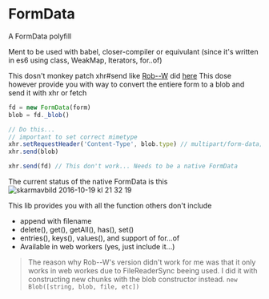 # FormData
A FormData polyfill

Ment to be used with babel, closer-compiler or equivulant (since it's written in es6 using class, WeakMap, Iterators, for..of)

This dosn't monkey patch xhr#send like [Rob--W](https://github.com/Rob--W) did [here](https://gist.github.com/Rob--W/8b5adedd84c0d36aba64)
This dose however provide you with way to convert the entiere form to a blob and send it with xhr or fetch
```javascript
fd = new FormData(form)
blob = fd._blob()

// Do this...
// important to set correct mimetype
xhr.setRequestHeader('Content-Type', blob.type) // multipart/form-data; boundary=xxx
xhr.send(blob)

xhr.send(fd) // This don't work... Needs to be a native FormData
```

The current status of the native FormData is this
![skarmavbild 2016-10-19 kl 21 32 19](https://cloud.githubusercontent.com/assets/1148376/19534352/b7f42d8c-9643-11e6-91da-7f89580f51d8.png)


This lib provides you with all the function others don't include
 - append with filename	
 - delete(), get(), getAll(), has(), set()
 - entries(), keys(), values(), and support of for...of
 - Available in web workers	(yes, just include it...)


> The reason why Rob--W's version didn't work for me was that it only works in web workes due to FileReaderSync beeing used. I did it with constructing new chunks with the blob constructor instead. `new Blob([string, blob, file, etc])`
